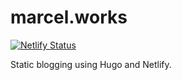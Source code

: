 # marcel.works

[![Netlify Status](https://api.netlify.com/api/v1/badges/629e06aa-34c5-4f54-8567-3f9034e2a269/deploy-status)](https://app.netlify.com/sites/marcelworks/deploys)

Static blogging using Hugo and Netlify.